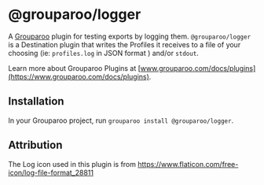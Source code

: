 # @grouparoo/logger

A [Grouparoo](https://www.grouparoo.com) plugin for testing exports by logging them. `@grouparoo/logger` is a Destination plugin that writes the Profiles it receives to a file of your choosing (ie: `profiles.log` in JSON format ) and/or `stdout`.

Learn more about Grouparoo Plugins at [www.grouparoo.com/docs/plugins](https://www.grouparoo.com/docs/plugins).

## Installation

In your Grouparoo project, run `grouparoo install @grouparoo/logger`.

## Attribution

The Log icon used in this plugin is from https://www.flaticon.com/free-icon/log-file-format_28811
